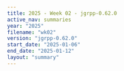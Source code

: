 ```yaml
---
title: 2025 - Week 02 - jgrpp-0.62.0
active_nav: summaries
year: "2025"
filename: "wk02"
version: "jgrpp-0.62.0"
start_date: "2025-01-06"
end_date: "2025-01-12"
layout: "summary"
---
```


